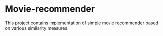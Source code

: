 # Movie-recommender
This project contains implementation of simple movie recommender based on various similarity measures.
